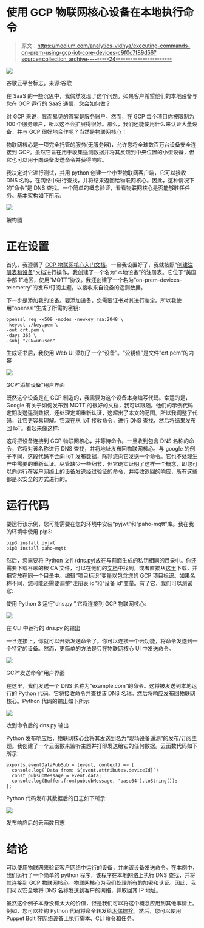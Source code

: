 # 使用 GCP 物联网核心设备在本地执行命令

> 原文：<https://medium.com/analytics-vidhya/executing-commands-on-prem-using-gcp-iot-core-devices-c9f0c7f89d56?source=collection_archive---------24----------------------->

![](img/990032ec63d3807161e1e586c89afdcc.png)

谷歌云平台标志。来源:谷歌

在 SaaS 的一些沉思中，我偶然发现了这个问题。如果客户希望他们的本地设备与您在 GCP 运行的 SaaS 通信，您会如何做？

对 GCP 来说，显而易见的答案是服务账户。然而，在 GCP 每个项目你被限制为 100 个服务账户，所以这不会扩展得很好。那么，我们还能使用什么来认证大量设备，并与 GCP 很好地合作呢？当然是物联网核心！

物联网核心是一项完全托管的服务(无服务器)，允许您将全球数百万台设备安全连接到 GCP。虽然它旨在用于收集遥测数据并将其反馈到中央位置的小型设备，但它也可以用于向设备发送命令并获得响应。

我决定对它进行测试，并用 python 创建一个小型物联网客户端，它可以接收 DNS 名称，在网络中进行查找，并将结果返回给物联网核心。因此，这种情况下的“命令”是 DNS 查找。一个简单的概念验证，看看物联网核心是否能够胜任任务。基本架构如下所示:

![](img/3682d54957e36d799b83b8df37471b18.png)

架构图

# 正在设置

首先，我遵循了 [GCP 物联网核心入门文档](https://cloud.google.com/iot/docs/how-tos/getting-started)。一旦我设置好了，我就按照“[创建注册表和设备](https://cloud.google.com/iot/docs/how-tos/devices)”文档进行操作。我创建了一个名为“本地设备”的注册表。它位于“美国中部 1”地区，使用“MQTT”协议。我还创建了一个名为“on-prem-devices-telemetry”的发布/订阅主题，以接收来自设备的遥测数据。

下一步是添加我的设备。要添加设备，您需要证书对其进行鉴定。所以我使用“openssl”生成了所需的密钥:

```
openssl req -x509 -nodes -newkey rsa:2048 \
-keyout ./key.pem \
-out crt.pem \
-days 365 \
-subj "/CN=unused"
```

生成证书后，我使用 Web UI 添加了一个“设备”。“公钥值”是文件“crt.pem”的内容

![](img/3be604353db1861e69331fc5943fd7e1.png)

GCP“添加设备”用户界面

既然这个设备是在 GCP 制造的，我需要为这个设备本身编写代码。幸运的是，Google 有关于如何发布到 MQTT 的很好的文档，我可以跟随。他们的示例代码定期发送遥测数据，还处理定期重新认证，这超出了本文的范围。所以我调整了代码，让它更容易理解。它现在从 IoT 接收命令，进行 DNS 查找，然后将结果发布回 IoT。看起来像这样:

这将把设备连接到 GCP 物联网核心，并等待命令。一旦收到包含 DNS 名称的命令，它将对该名称进行 DNS 查找，并将地址发布回物联网核心。与 google 的例子不同，这段代码不会向 IoT 发布数据，除非您向它发送一个命令。它也不处理生产中需要的重新认证。尽管缺少一些细节，但它确实证明了这样一个概念，即您可以向运行在客户网络上的设备发送经过验证的命令，并接收返回的响应，所有这些都是以安全的方式进行的。

# 运行代码

要运行该示例，您可能需要在您的环境中安装“pyjwt”和“paho-mqtt”库。我在我的环境中使用 pip3:

```
pip3 install pyjwt
pip3 install paho-mqtt
```

然后，您需要将 Python 文件(dns.py)放在与前面生成的私钥相同的目录中。你还需要下载谷歌的根 CA 文件，可以在他们的[文档](https://cloud.google.com/iot/docs/how-tos/mqtt-bridge#downloading_mqtt_server_certificates)中找到，或者直接从[这里](https://pki.goog/roots.pem)下载，并把它放在同一个目录中。编辑“项目标识”变量以包含您的 GCP 项目标识。如果名称不同，您可能还需要调整“注册表 id”和“设备 id”变量。有了它，我们可以测试它:

使用 Python 3 运行“dns.py ”,它将连接到 GCP 物联网核心:

![](img/abf67ad97473b2017d3dabf194eaba2f.png)

在 CLI 中运行的 dns.py 的输出

一旦连接上，你就可以开始发送命令了。你可以连接一个云功能，将命令发送到一个特定的设备。然而，更简单的方法是只在物联网核心 UI 中发送命令。

![](img/b82eeeb4aa4572a14c91f043b2c3f310.png)

GCP“发送命令”用户界面

在这里，我们发送一个 DNS 名称为“example.com”的命令。这将被发送到本地运行的 Python 代码。它将接收命令并查找该 DNS 名称。然后将响应发布回物联网核心。Python 代码的输出如下所示:

![](img/712f7d201b67163e630ae43bb2ed116f.png)

收到命令后的 dns.py 输出

Python 发布响应后，物联网核心会将其发送到名为“现场设备遥测”的发布/订阅主题。我创建了一个云函数来监听主题并打印发送给它的任何数据。云函数代码如下所示:

```
exports.eventDataPubSub = (event, context) => {
  console.log(`Data from: ${event.attributes.deviceId}`)
  const pubsubMessage = event.data;
  console.log(Buffer.from(pubsubMessage, 'base64').toString());
};
```

Python 代码发布其数据后的日志如下所示:

![](img/d40876609376ebd8b3f12f740c541dc8.png)

发布响应后的云函数日志

# 结论

可以使用物联网来验证客户网络中运行的设备，并向该设备发送命令。在本例中，我们运行了一个简单的 python 程序，该程序在本地网络上执行 DNS 查找，并将其连接到 GCP 物联网核心。物联网核心为我们处理所有的加密和认证。因此，我们可以安全地将 DNS 名称发送到客户的网络，并取回其 IP 地址。

虽然这个例子本身没有太大的价值，但是我们可以将这个概念应用到其他事情上。例如，您可以挂钩 Python 代码将命令转发给[木偶螺栓](https://puppet.com/docs/bolt/latest/bolt.html)。然后，您可以使用 Puppet Bolt 在网络设备上执行脚本、CLI 命令和任务。